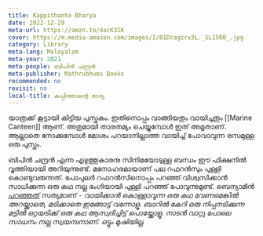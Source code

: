 ```yaml
---
title: Kappithante Bharya
date: 2022-12-29
meta-url: https://amzn.to/4acK31K
cover: https://m.media-amazon.com/images/I/81Dragzrv3L._SL1500_.jpg
category: Library
meta-lang: Malayalam
meta-year: 2021
meta-people: ബിപിൻ ചന്ദ്രൻ
meta-publisher: Mathrubhumi Books
recommended: no
revisit: no
local-title: കപ്പിത്താന്റെ ഭാര്യ
---
```


യാത്രക്ക് കൂട്ടായി കിട്ടിയ പുസ്തകം. ഇതിനൊപ്പം വാങ്ങിയതും വായിച്ചതും [[Marine Canteen]] ആണ്. അതുമായി താരതമ്യം ചെയ്യുമ്പോൾ ഇത് അമൃതാണ്. ആല്ലാതെ നോക്കുമ്പോൾ മോശം പറയാനില്ലാത്ത വായിച്ച് പോവാവുന്ന രസമുള്ള ഒരു പുസ്തം. 

ബിപിൻ ചന്ദ്രൻ എന്ന എഴുത്തുകാരനു സിനിമയോടുള്ള ബന്ധം ഈ ഫിക്ഷനിൽ വൃത്തിയായി അറിയുന്നുണ്ട്. മനോഹരമായാണ് പല റഫറൻസും പുള്ളി കൊണ്ടുവരുന്നത്. പോപുലർ റഫറൻസിനൊപ്പം പറഞ്ഞ് വിശ്വസിക്കാൻ സാധിക്കുന്ന ഒരു കഥ നല്ല ഭംഗിയായി പുള്ളി പറഞ്ഞ് പോവുന്നുമുണ്ട്. ബെന്യാമിൻ  [പറഞ്ഞത്](https://www.goodreads.com/en/book/show/59589977) സത്യമാണ് - *വായിക്കാൻ കൊള്ളാവുന്ന ഒരു കഥ വേണമെങ്കിൽ അറയ്ക്കാതെ, മടിക്കാതെ ഇങ്ങോട്ട് വന്നോളൂ. ബാറിൽ കേറി ഒരു നിപ്പനടിക്കുന്ന മട്ടിൽ ഒറ്റയടിക്ക് ഒരു കഥ ആസ്വദിച്ചിട്ട് പൊയ്ക്കോളൂ. നാടൻ വാറ്റു പോലെ സാധനം നല്ല സ്വയമ്പനാണ്. ഒട്ടും മുഷിയില്ല.* 

